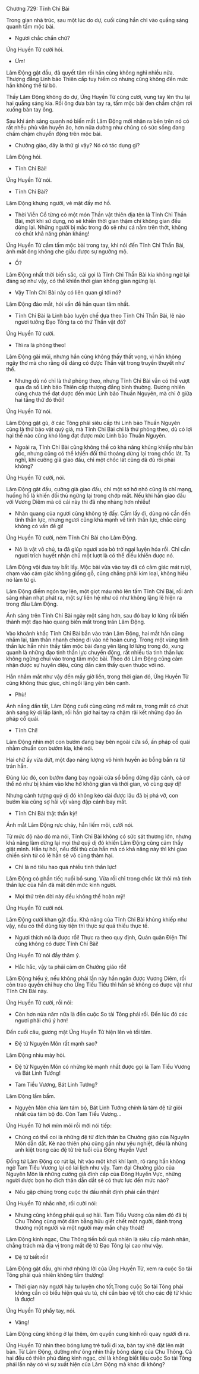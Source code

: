 




Chương 729: Tĩnh Chỉ Bài


Trong gian nhà trúc, sau một lúc do dự, cuối cùng hắn chỉ vào quầng sáng quanh tấm mộc bài.

- Ngươi chắc chắn chứ?

Ứng Huyền Tử cười hỏi.

- Ừm!

Lâm Động gật đầu, đã quyết tâm rồi hắn cũng không nghĩ nhiều nữa. Thượng đẳng Linh bảo Thiên cấp tuy hiếm có nhưng cũng không đến mức hắn không thể từ bỏ.

Thấy Lâm Động không do dự, Ứng Huyền Tử cũng cười, vung tay lên thu lại hai quầng sáng kia. Rồi ông đưa bàn tay ra, tấm mộc bài đen chầm chậm rơi xuống bàn tay ông.

Sau khi ánh sáng quanh nó biến mất Lâm Động mới nhận ra bên trên nó có rất nhều phù văn huyền ảo, hơn nữa dường như chúng có sức sống đang chầm chậm chuyển động trên mộc bài.

- Chưởng giáo, đây là thứ gì vậy? Nó có tác dụng gì?

Lâm Động hỏi.

- Tĩnh Chỉ Bài!

Ứng Huyền Tử nói.

- Tĩnh Chỉ Bài?

Lâm Động khựng người, vẻ mặt đầy mơ hồ.

- Thời Viễn Cổ từng có một món Thần vật thiên địa tên là Tĩnh Chỉ Thần Bài, một khi sử dụng, nó sẽ khiến thời gian thậm chí không gian đều dừng lại. Những người bị mắc trong đó sẽ như cá nằm trên thớt, không có chút khả năng phản kháng!

Ứng Huyền Tử cầm tấm mộc bài trong tay, khi nói đến Tĩnh Chỉ Thần Bài, ánh mắt ông không che giấu được sự ngưỡng mộ.

- Ồ?

Lâm Động nhất thời biến sắc, cái gọi là Tĩnh Chỉ Thần Bài kia không ngờ lại đáng sợ như vậy, có thể khiến thời gian không gian ngừng lại.

- Vậy Tĩnh Chỉ Bài này có liên quan gì tới nó?

Lâm Động đảo mắt, hỏi vấn đề hắn quan tâm nhất.

- Tĩnh Chỉ Bài là Linh bảo luyện chế dựa theo Tĩnh Chỉ Thần Bài, lẽ nào ngươi tưởng Đạo Tông ta có thứ Thần vật đó?

Ứng Huyền Tử cười.

- Thì ra là phỏng theo!

Lâm Động gãi mũi, nhưng hắn cũng không thấy thất vọng, vì hắn không ngây thơ mà cho rằng dễ dàng có được Thần vật trong truyền thuyết như thế.

- Nhưng dù nó chỉ là thứ phỏng theo, nhưng Tĩnh Chỉ Bài vẫn có thể vượt qua đa số Linh bảo Thiên cấp thượng đẳng bình thường. Đương nhiên cũng chưa thể đạt được đến mức Linh bảo Thuần Nguyên, mà chỉ ở giữa hai tầng thứ đó thôi!

Ứng Huyền Tử nói.

Lâm Động gật gù, ở các Tông phái siêu cấp thì Linh bảo Thuần Nguyên cũng là thứ bảo vật quý giá, mà Tĩnh Chỉ Bài chỉ là thứ phỏng theo, dù có lợi hại thế nào cũng khó lòng đạt được mức Linh bảo Thuần Nguyên.

- Ngoài ra, Tĩnh Chỉ Bài cũng không thể có khả năng khủng khiếp như bản gốc, nhưng cũng có thể khiến đối thủ thoáng dừng lại trong chốc lát. Ta nghĩ, khi cường giả giao đấu, chỉ một chốc lát cũng đã đủ rồi phải không?

Ứng Huyền Tử cười, nói.

Lâm Động gật đầu, cường giả giao đấu, chỉ một sơ hở nhỏ cũng là chí mạng, huống hồ là khiến đối thủ ngừng lại trong chớp mắt. Nếu khi hắn giao đấu với Vương Diêm mà có cái này thì đã nhẹ nhàng hơn nhiều!

- Nhãn quang của ngươi cũng không tệ đấy. Cầm lấy đi, dùng nó cần đến tinh thần lực, nhưng ngươi cũng khá mạnh về tinh thần lực, chắc cũng không có vấn đề gì!

Ứng Huyền Tử cười, ném Tĩnh Chỉ Bài cho Lâm Động.

- Nó là vật vô chủ, ta đã giúp ngươi xóa bỏ trở ngại luyện hóa rồi. Chỉ cần ngươi trích huyết nhận chủ một lượt là có thể điều khiển được nó.

Lâm Động vội đưa tay bắt lấy. Mộc bài vừa vào tay đã có cảm giác mát rượi, chạm vào cảm giác không giống gỗ, cũng chẳng phải kim loại, không hiểu nó làm từ gì.

Lâm Động điểm ngón tay lên, một giọt máu nhỏ lên tấm Tĩnh Chỉ Bài, rồi ánh sáng nhàn nhạt phát ra, một sự liên hệ như có như không lặng lẽ hiện ra trong đầu Lâm Động.

Ánh sáng trên Tĩnh Chỉ Bài ngày một sáng hơn, sau đó bay lơ lửng rồi biến thành một đạo hào quang biến mất trong trán Lâm Động.

Vào khoảnh khắc Tĩnh Chỉ Bài bắn vào trán Lâm Động, hai mắt hắn cũng nhắm lại, tâm thần nhanh chóng đi vào nê hoàn cung. Trong một vùng tinh thần lực hắn nhìn thấy tấm mộc bài đang yên lặng lơ lửng trong đó, xung quanh là những đạo tinh thần lực chuyển động, rất nhiều tia tinh thần lực không ngừng chui vào trong tấm mộc bài. Theo đó Lâm Động cũng cảm nhận được sự huyền diệu, cũng dần cảm thấy quen thuộc với nó.

Hắn nhắm mắt như vậy đến mấy giờ liền, trong thời gian đó, Ứng Huyền Tử cũng không thúc giục, chỉ ngồi lặng yên bên cạnh.

- Phù!

Ánh nắng dần tắt, Lâm Động cuối cùng cũng mở mắt ra, trong mắt có chút ánh sáng kỳ dị lấp lánh, rồi hắn giơ hai tay ra chậm rãi kết những đạo ấn pháp cổ quái.

- Tĩnh Chỉ!

Lâm Động nhìn một con bướm đang bay bên ngoài cửa sổ, ấn pháp cổ quái nhằm chuẩn con bướm kia, khẽ nói.

Hai chữ ấy vừa dứt, một đạo năng lượng vô hình huyền ảo bỗng bắn ra từ trán hắn.

Đúng lúc đó, con bướm đang bay ngoài cửa sổ bỗng dừng đập cánh, cả cơ thể nó như bị khảm vào khe hở không gian và thời gian, vô cùng quỷ dị!

Nhưng cảnh tượng quỷ dị đó không kéo dài được lâu đã bị phá vỡ, con bướm kia cũng sợ hãi vội vàng đập cánh bay mất.

- Tĩnh Chỉ Bài thật thần kỳ!

Ánh mắt Lâm Động rực cháy, hắn liếm môi, cười nói.

Từ mức độ nào đó mà nói, Tĩnh Chỉ Bài không có sức sát thương lớn, nhưng khả năng làm dừng lại mọi thứ quỷ dị đó khiến Lâm Động cũng cảm thấy giật mình. Hắn tự hỏi, nếu đối thủ của hắn mà có khả năng này thì khi giao chiến sinh tử có lẽ hắn sẽ vô cùng thảm hại.

- Chỉ là nó tiêu hao quá nhiều tinh thần lực!

Lâm Động có phần tiếc nuối bổ sung. Vừa rồi chỉ trong chốc lát thôi mà tinh thần lực của hắn đã mất đến mức kinh người.

- Mọi thứ trên đời này đều không thể hoàn mỹ!

Ứng Huyền Tử cười nói.

Lâm Động cười khan gật đầu. Khả năng của Tĩnh Chỉ Bài khủng khiếp như vậy, nếu có thể dùng tùy tiện thì thực sự quá thiếu thực tế.

- Ngươi thích nó là được rồi! Thực ra theo quy định, Quán quân Điện Thí cũng không có được Tĩnh Chỉ Bài!

Ứng Huyền Tử nói đầy thâm ý.

- Hắc hắc, vậy ta phải cảm ơn Chưởng giáo rồi!

Lâm Động hiểu ý, nếu không phải lần này hắn ngăn được Vương Diêm, rồi còn trao quyền chỉ huy cho Ứng Tiếu Tiếu thì hắn sẽ không có được vật như Tĩnh Chỉ Bài này.

Ứng Huyền Tử cười, rồi nói:

- Còn hơn nửa năm nữa là đến cuộc So tài Tông phái rồi. Đến lúc đó các ngươi phải chú ý hơn!

Đến cuối câu, gương mặt Ứng Huyền Tử hiện lên vẻ tối tăm.

- Đệ tử Nguyên Môn rất mạnh sao?

Lâm Động nhíu mày hỏi.

- Đệ tử Nguyên Môn có những kẻ mạnh nhất được gọi là Tam Tiểu Vương và Bát Linh Tướng!

- Tam Tiểu Vương, Bát Linh Tướng?

Lâm Động lẩm bẩm.

- Nguyên Môn chia làm tám bộ, Bát Linh Tướng chính là tám đệ tử giỏi nhất của tám bộ đó. Còn Tam Tiểu Vương…

Ứng Huyền Tử hơi mím môi rồi mới nói tiếp:

- Chúng có thể coi là những đệ tử đích thân ba Chưởng giáo của Nguyên Môn dẫn dắt. Kẻ nào thiên phú cũng gần như yêu nghiệt, đều là những anh kiệt trong các đệ tử trẻ tuổi của Đông Huyền Vực!

Đồng tử Lâm Động co rút lại, hít vào một khơi khí lạnh, rõ ràng hắn không ngờ Tam Tiểu Vương lại có lai lịch như vậy. Tam đại Chưởng giáo của Nguyên Môn là những cường giả đỉnh cấp của Đông Huyền Vực, những người được bọn họ đích thân dẫn dắt sẽ có thực lực đến mức nào?

- Nếu gặp chúng trong cuộc thi đấu nhất định phải cẩn thận!

Ứng Huyền Tử nhắc nhở, rồi cười nói:

- Nhưng cũng không phải quá sợ hãi. Tam Tiểu Vương của năm đó đã bị Chu Thông cùng một đám bằng hữu giết chết một người, đánh trọng thương một người và một người may mắn chạy thoát!

Lâm Động kinh ngạc, Chu Thông tiền bối quả nhiên là siêu cấp mãnh nhân, chẳng trách mà địa vị trong mắt đệ tử Đạo Tông lại cao như vậy.

- Đệ tử biết rồi!

Lâm Động gật đầu, ghi nhớ những lời của Ứng Huyền Tử, xem ra cuộc So tài Tông phái quả nhiên không tầm thường!

- Thời gian này ngươi hãy tu luyện cho tốt.Trong cuộc So tài Tông phái không cần có biểu hiện quá ưu tú, chỉ cần bảo vệ tốt cho các đệ tử khác là được!

Ứng Huyền Tử phẩy tay, nói.

- Vâng!

Lâm Động cũng không ở lại thêm, ôm quyền cung kính rồi quay người đi ra.

Ứng Huyền Tử nhìn theo bóng lưng trẻ tuổi đi xa, bàn tay khẽ đặt lên mặt bàn. Từ Lâm Động, dường như ông nhìn thấy bóng dáng của Chu Thông. Cả hai đều có thiên phú đáng kinh ngạc, chỉ là không biết liệu cuộc So tài Tông phái lần này có vì sự xuất hiện của Lâm Động mà khác đi không?




